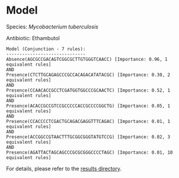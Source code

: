 
# Model

Species: *Mycobacterium tuberculosis*

Antibiotic: Ethambutol

```
Model (Conjunction - 7 rules):
------------------------------
Absence(AGCGCCGACAGTCGGCGCTTGTGGGTCAACC) [Importance: 0.96, 1 equivalent rules]
AND
Presence(CTCTTGCAGAGCCCGCCACAGACATATACGC) [Importance: 0.30, 2 equivalent rules]
AND
Presence(CCAACACCGCCTCGATGGTGGCCCGCAACTC) [Importance: 0.52, 1 equivalent rules]
AND
Presence(ACACCGCCGTCCGCCCCCACCGCCCCGGCTG) [Importance: 0.05, 1 equivalent rules]
AND
Presence(CCACCCCTCGACTGCAGACGAGGTTTCAGAC) [Importance: 0.01, 1 equivalent rules]
AND
Presence(ACCGGCCGTAACTTTGCGGCGGGTATGTCCG) [Importance: 0.02, 3 equivalent rules]
AND
Presence(AGATTACTAGCAGCCCGCGCGGGCCCCTAGC) [Importance: 0.01, 10 equivalent rules]

```

For details, please refer to the [results directory](../../../../../results/scm_b/mycobacterium%20tuberculosis/ethambutol/repeat_1/).

